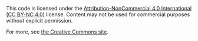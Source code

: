This code is licensed under the [Attribution-NonCommercial 4.0 International (CC BY-NC 4.0)](https://creativecommons.org/licenses/by-nc/4.0) license. Content may not be used for commercial purposes without explicit permission. 

For more, see [the Creative Commons site](https://creativecommons.org/licenses/by-nc/4.0).